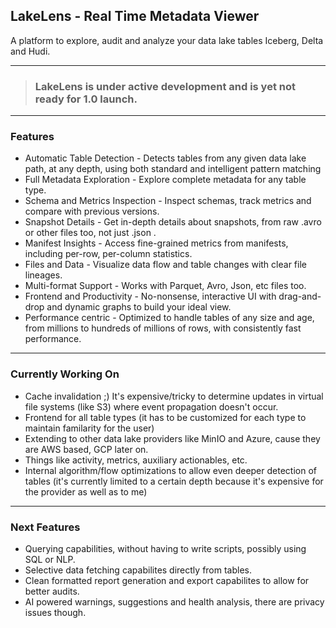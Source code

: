 ## LakeLens - Real Time Metadata Viewer
A platform to explore, audit and analyze your data lake tables Iceberg, Delta and Hudi.

---
> ### LakeLens is under active development and is yet not ready for 1.0 launch.
---

### Features
-   Automatic Table Detection - Detects tables from any given data lake path, at any depth, using both standard and intelligent pattern matching
-   Full Metadata Exploration - Explore complete metadata for any table type.
-   Schema and Metrics Inspection - Inspect schemas, track metrics and compare with previous versions.
-   Snapshot Details - Get in-depth details about snapshots, from raw .avro or other files too, not just .json .
-   Manifest Insights - Access fine-grained metrics from manifests, including per-row, per-column statistics.
-   Files and Data - Visualize data flow and table changes with clear file lineages.
-   Multi-format Support - Works with Parquet, Avro, Json, etc files too.
-   Frontend and Productivity - No-nonsense, interactive UI with drag-and-drop and dynamic graphs to build your ideal view.
-   Performance centric - Optimized to handle tables of any size and age, from millions to hundreds of millions of rows, with consistently fast performance.

---

### Currently Working On
-   Cache invalidation ;) It's expensive/tricky to determine updates in virtual file systems (like S3) where event propagation doesn't occur.
-   Frontend for all table types (it has to be customized for each type to maintain familarity for the user)
-   Extending to other data lake providers like MinIO and Azure, cause they are AWS based, GCP later on. 
-   Things like activity, metrics, auxiliary actionables, etc.
-   Internal algorithm/flow optimizations to allow even deeper detection of tables (it's currently limited to a certain depth because it's expensive for the provider as well as to me)

---

### Next Features
-   Querying capabilities, without having to write scripts, possibly using SQL or NLP.
-   Selective data fetching capabilites directly from tables.
-   Clean formatted report generation and export capabilites to allow for better audits.
-   AI powered warnings, suggestions and health analysis, there are privacy issues though.

